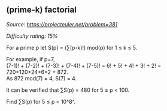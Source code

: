 (prime-k) factorial
-------------------

*Source: https://projecteuler.net/problem=381*


*Difficulty rating: 15%*

For a prime p let S(p) = (∑(p-k)!) mod(p) for 1 ≤ k ≤ 5.

For example, if p=7,\
 (7-1)! + (7-2)! + (7-3)! + (7-4)! + (7-5)! = 6! + 5! + 4! + 3! + 2! =
720+120+24+6+2 = 872.\
 As 872 mod(7) = 4, S(7) = 4.

It can be verified that ∑S(p) = 480 for 5 ≤ p \< 100.

Find ∑S(p) for 5 ≤ p \< 10^8^.
